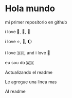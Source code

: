 # Hola mundo

mi primer repositorio en github

i love :icecream:, :pizza:, :dog:

i love :star:, :book:, :moon:

i love :brazil:, and i love :money_with_wings:

eu sou do :argentina:

Actualizando el readme

Le agregue una linea mas

Al readme
